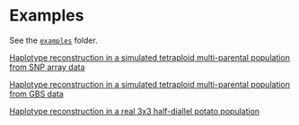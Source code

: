 
# Examples

See the [`examples`](https://github.com/chaozhi/PolyOrigin.jl/tree/master/examples) folder.

[Haplotype reconstruction in a simulated tetraploid multi-parental population from SNP array data](https://github.com/chaozhi/PolyOrigin.jl/tree/master/examples/tetraploid_simArray/tetraploid_simArray.md)

[Haplotype reconstruction in a simulated tetraploid multi-parental population from GBS data](https://github.com/chaozhi/PolyOrigin.jl/tree/master/examples/tetraploid_simGBS/tetraploid_simGBS.md)

[Haplotype reconstruction in a real 3x3 half-diallel potato population](https://github.com/chaozhi/PolyOrigin.jl/tree/master/examples/potato_3x3diallel/potato_3x3diallel.md)
